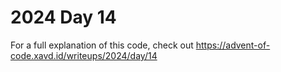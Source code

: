 # 2024 Day 14

For a full explanation of this code, check out https://advent-of-code.xavd.id/writeups/2024/day/14